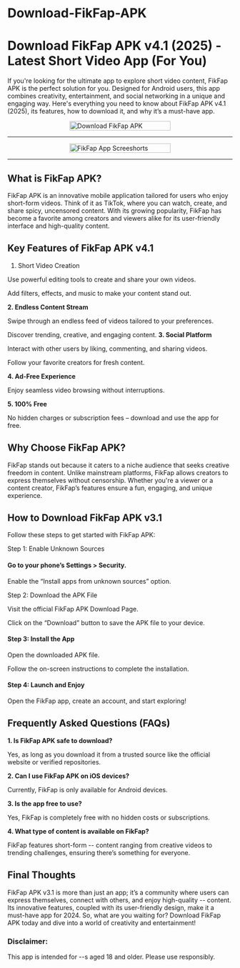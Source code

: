 # Download-FikFap-APK

# Download FikFap APK v4.1 (2025) - Latest Short Video App (For You)

If you're looking for the ultimate app to explore short video content, FikFap APK is the perfect solution for you. Designed for Android users, this app combines creativity, entertainment, and social networking in a unique and engaging way. Here's everything you need to know about FikFap APK v4.1 (2025), its features, how to download it, and why it’s a must-have app.

<div style="display: flex; justify-content: center;">
    <div style="flex-basis: 45%;">
        <a href="https://www.fikfak.net/fikfap-apk/" target="_blank" rel="follow">
            <img src="https://www.fikfak.net/wp-content/uploads/2024/07/Download-APK.gif" alt="Download FikFap APK" style="width: 100%;">
        </a>
    </div>
</div>

---

<div style="display: flex; justify-content: center;">
    <div style="flex-basis: 45%;">
        <a href="https://www.fikfak.net/fikfap-apk/" target="_blank" rel="follow">
            <img src="https://www.fikfak.net/wp-content/uploads/2024/12/fikfap-download.jpg" alt="FikFap App Screeshorts" style="width: 100%;">
        </a>
    </div>
</div>

---

## What is FikFap APK?

FikFap APK is an innovative mobile application tailored for users who enjoy short-form videos. Think of it as TikTok, where you can watch, create, and share spicy, uncensored content. With its growing popularity, FikFap has become a favorite among creators and viewers alike for its user-friendly interface and high-quality content.

## Key Features of FikFap APK v4.1

1. Short Video Creation

Use powerful editing tools to create and share your own videos.

Add filters, effects, and music to make your content stand out.

**2. Endless Content Stream**

Swipe through an endless feed of videos tailored to your preferences.

Discover trending, creative, and engaging content.
**3. Social Platform**

Interact with other users by liking, commenting, and sharing videos.

Follow your favorite creators for fresh content.

**4. Ad-Free Experience**

Enjoy seamless video browsing without interruptions.

**5. 100% Free**

No hidden charges or subscription fees – download and use the app for free.

## Why Choose FikFap APK?

FikFap stands out because it caters to a niche audience that seeks creative freedom in content. Unlike mainstream platforms, FikFap allows creators to express themselves without censorship. Whether you're a viewer or a content creator, FikFap’s features ensure a fun, engaging, and unique experience.

## How to Download FikFap APK v3.1

Follow these steps to get started with FikFap APK:

Step 1: Enable Unknown Sources

#### Go to your phone’s Settings > Security.

Enable the “Install apps from unknown sources” option.

Step 2: Download the APK File

Visit the official FikFap APK Download Page.

Click on the “Download” button to save the APK file to your device.

#### Step 3: Install the App

Open the downloaded APK file.

Follow the on-screen instructions to complete the installation.

#### Step 4: Launch and Enjoy

Open the FikFap app, create an account, and start exploring!

## Frequently Asked Questions (FAQs)

**1. Is FikFap APK safe to download?**

Yes, as long as you download it from a trusted source like the official website or verified repositories.

**2. Can I use FikFap APK on iOS devices?**

Currently, FikFap is only available for Android devices.

**3. Is the app free to use?**

Yes, FikFap is completely free with no hidden costs or subscriptions.

**4. What type of content is available on FikFap?**

FikFap features short-form -- content ranging from creative videos to trending challenges, ensuring there’s something for everyone.

## Final Thoughts

FikFap APK v3.1 is more than just an app; it’s a community where users can express themselves, connect with others, and enjoy high-quality -- content. Its innovative features, coupled with its user-friendly design, make it a must-have app for 2024. So, what are you waiting for? Download FikFap APK today and dive into a world of creativity and entertainment!

### Disclaimer: 

This app is intended for --s aged 18 and older. Please use responsibly.



